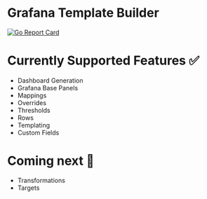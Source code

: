 # Grafana Template Builder
[![Go Report Card](https://goreportcard.com/badge/github.com/danipaniii/grafana-template-builder)](https://goreportcard.com/report/github.com/danipaniii/grafana-template-builder)

# Currently Supported Features ✅
* Dashboard Generation
* Grafana Base Panels
* Mappings
* Overrides
* Thresholds
* Rows
* Templating
* Custom Fields

# Coming next 🚀
* Transformations
* Targets

